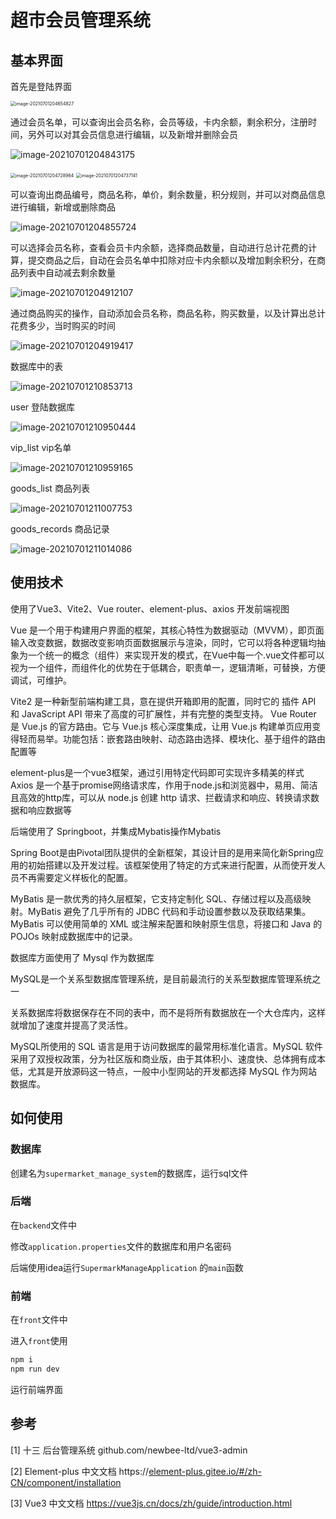 # 超市会员管理系统

## 基本界面

首先是登陆界面

<img src="README.assets/image-20210701204654827.png" alt="image-20210701204654827" style="zoom:50%;" />

通过会员名单，可以查询出会员名称，会员等级，卡内余额，剩余积分，注册时间，另外可以对其会员信息进行编辑，以及新增并删除会员

![image-20210701204843175](README.assets/image-20210701204843175.png)



<img src="README.assets/image-20210701204728964.png" alt="image-20210701204728964" style="zoom:50%;" />

<img src="README.assets/image-20210701204737141.png" alt="image-20210701204737141" style="zoom:50%;" />

可以查询出商品编号，商品名称，单价，剩余数量，积分规则，并可以对商品信息进行编辑，新增或删除商品

![image-20210701204855724](README.assets/image-20210701204855724.png)

可以选择会员名称，查看会员卡内余额，选择商品数量，自动进行总计花费的计算，提交商品之后，自动在会员名单中扣除对应卡内余额以及增加剩余积分，在商品列表中自动减去剩余数量

![image-20210701204912107](README.assets/image-20210701204912107.png)

通过商品购买的操作，自动添加会员名称，商品名称，购买数量，以及计算出总计花费多少，当时购买的时间

![image-20210701204919417](README.assets/image-20210701204919417.png)



数据库中的表

![image-20210701210853713](README.assets/image-20210701210853713.png)



user 登陆数据库

![image-20210701210950444](README.assets/image-20210701210950444.png)

vip_list	vip名单

![image-20210701210959165](README.assets/image-20210701210959165.png)

goods_list	商品列表

![image-20210701211007753](README.assets/image-20210701211007753.png)

goods_records	商品记录

![image-20210701211014086](README.assets/image-20210701211014086.png)

## 使用技术

使用了Vue3、Vite2、Vue router、element-plus、axios 开发前端视图

Vue 是一个用于构建用户界面的框架，其核心特性为数据驱动（MVVM），即页面输入改变数据，数据改变影响页面数据展示与渲染，同时，它可以将各种逻辑均抽象为一个统一的概念（组件）来实现开发的模式，在Vue中每一个.vue文件都可以视为一个组件，而组件化的优势在于低耦合，职责单一，逻辑清晰，可替换，方便调试，可维护。

Vite2 是一种新型前端构建工具，意在提供开箱即用的配置，同时它的 插件 API 和 JavaScript API 带来了高度的可扩展性，并有完整的类型支持。
Vue Router 是 Vue.js 的官方路由。它与 Vue.js 核心深度集成，让用 Vue.js 构建单页应用变得轻而易举。功能包括：嵌套路由映射、动态路由选择、模块化、基于组件的路由配置等

element-plus是一个vue3框架，通过引用特定代码即可实现许多精美的样式
Axios 是一个基于promise网络请求库，作用于node.js和浏览器中，易用、简洁且高效的http库，可以从 node.js 创建 http 请求、拦截请求和响应、转换请求数据和响应数据等



后端使用了 Springboot，并集成Mybatis操作Mybatis

Spring Boot是由Pivotal团队提供的全新框架，其设计目的是用来简化新Spring应用的初始搭建以及开发过程。该框架使用了特定的方式来进行配置，从而使开发人员不再需要定义样板化的配置。

MyBatis 是一款优秀的持久层框架，它支持定制化 SQL、存储过程以及高级映射。MyBatis 避免了几乎所有的 JDBC 代码和手动设置参数以及获取结果集。MyBatis 可以使用简单的 XML 或注解来配置和映射原生信息，将接口和 Java 的 POJOs 映射成数据库中的记录。



数据库方面使用了 Mysql 作为数据库

MySQL是一个关系型数据库管理系统，是目前最流行的关系型数据库管理系统之一

关系数据库将数据保存在不同的表中，而不是将所有数据放在一个大仓库内，这样就增加了速度并提高了灵活性。

MySQL所使用的 SQL 语言是用于访问数据库的最常用标准化语言。MySQL 软件采用了双授权政策，分为社区版和商业版，由于其体积小、速度快、总体拥有成本低，尤其是开放源码这一特点，一般中小型网站的开发都选择 MySQL 作为网站数据库。

## 如何使用

### 数据库

创建名为`supermarket_manage_system`的数据库，运行sql文件

### 后端

在`backend`文件中

修改`application.properties`文件的数据库和用户名密码

后端使用idea运行`SupermarkManageApplication` 的`main`函数

### 前端

在`front`文件中

进入`front`使用

```sh
npm i 
npm run dev
```

运行前端界面

## 参考

[1] 十三 后台管理系统	 github.com/newbee-ltd/vue3-admin

[2] Element-plus 中文文档  https://[element-plus.gitee.io/#/zh-CN/component/installation](https://element-plus.gitee.io/#/zh-CN/component/installation)

[3] Vue3 中文文档 https://vue3js.cn/docs/zh/guide/introduction.html

